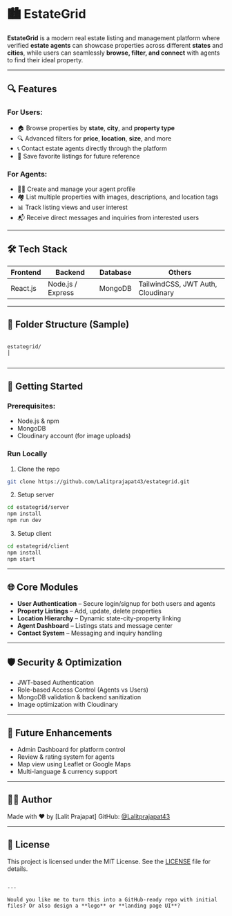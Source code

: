 # 🏙️ EstateGrid

**EstateGrid** is a modern real estate listing and management platform where verified **estate agents** can showcase properties across different **states** and **cities**, while users can seamlessly **browse, filter, and connect** with agents to find their ideal property.

---

## 🔍 Features

### For Users:
- 🏠 Browse properties by **state**, **city**, and **property type**
- 🔍 Advanced filters for **price**, **location**, **size**, and more
- 📞 Contact estate agents directly through the platform
- 💾 Save favorite listings for future reference

### For Agents:
- 🧑‍💼 Create and manage your agent profile
- 🏘️ List multiple properties with images, descriptions, and location tags
- 📊 Track listing views and user interest
- 📬 Receive direct messages and inquiries from interested users

---

## 🛠️ Tech Stack

| Frontend | Backend | Database | Others |
|----------|---------|----------|--------|
| React.js | Node.js / Express | MongoDB | TailwindCSS, JWT Auth, Cloudinary |

---

## 📂 Folder Structure (Sample)

```

estategrid/
│


````

---

## 🚀 Getting Started

### Prerequisites:
- Node.js & npm
- MongoDB
- Cloudinary account (for image uploads)

### Run Locally

1. Clone the repo
```bash
git clone https://github.com/Lalitprajapat43/estategrid.git
````

2. Setup server

```bash
cd estategrid/server
npm install
npm run dev
```

3. Setup client

```bash
cd estategrid/client
npm install
npm start
```

---

## 🌐 Core Modules

* **User Authentication** – Secure login/signup for both users and agents
* **Property Listings** – Add, update, delete properties
* **Location Hierarchy** – Dynamic state-city-property linking
* **Agent Dashboard** – Listings stats and message center
* **Contact System** – Messaging and inquiry handling

---

## 🛡️ Security & Optimization

* JWT-based Authentication
* Role-based Access Control (Agents vs Users)
* MongoDB validation & backend sanitization
* Image optimization with Cloudinary

---

## 📌 Future Enhancements

* Admin Dashboard for platform control
* Review & rating system for agents
* Map view using Leaflet or Google Maps
* Multi-language & currency support

---

## 👨‍💻 Author

Made with ❤️ by \[Lalit Prajapat]
GitHub: [@Lalitprajapat43](https://github.com/Lalitprajapat43)

---

## 📄 License

This project is licensed under the MIT License. See the [LICENSE](./LICENSE) file for details.

```

---

Would you like me to turn this into a GitHub-ready repo with initial files? Or also design a **logo** or **landing page UI**?
```